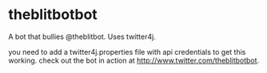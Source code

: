 # theblitbotbot
A bot that bullies @theblitbot. Uses twitter4j.

you need to add a twitter4j.properties file with api credentials to get this working. check out the bot in action at http://www.twitter.com/theblitbotbot.
